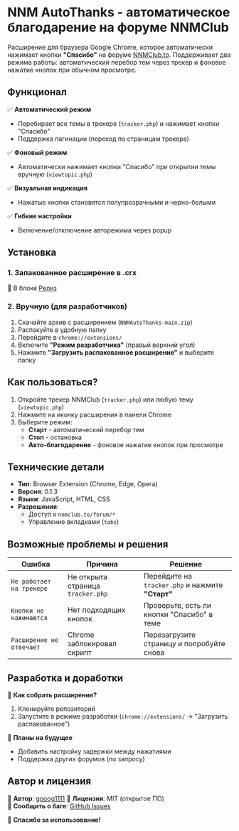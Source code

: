 # NNM AutoThanks - автоматическое благодарение на форуме NNMClub

Расширение для браузера Google Chrome, которое автоматически нажимает кнопки **"Спасибо"** на форуме [NNMClub.to](https://nnmclub.to). Поддерживает два режима работы: автоматический перебор тем через трекер и фоновое нажатие кнопок при обычном просмотре.

## Функционал
✅ **Автоматический режим**  
   - Перебирает все темы в трекере (`tracker.php`) и нажимает кнопки "Спасибо"  
   - Поддержка пагинации (переход по страницам трекера)  

✅ **Фоновый режим**  
   - Автоматически нажимает кнопки "Спасибо" при открытии темы вручную (`viewtopic.php`)  

✅ **Визуальная индикация**  
   - Нажатые кнопки становятся полупрозрачными и черно-белыми  

✅ **Гибкие настройки**  
   - Включение/отключение авторежима через popup  

## Установка
### 1. Запакованное расширение в .crx
📌 В блоке [Релиз](https://github.com/gooog1111/NNMAutoThanks/releases)  

### 2. Вручную (для разработчиков)
1. Скачайте архив с расширением (`NNMAutoThanks-main.zip`)  
2. Распакуйте в удобную папку  
3. Перейдите в `chrome://extensions/`  
4. Включите **"Режим разработчика"** (правый верхний угол)  
5. Нажмите **"Загрузить распакованное расширение"** и выберите папку  

## Как пользоваться?
1. Откройте трекер NNMClub (`tracker.php`) или любую тему (`viewtopic.php`)  
2. Нажмите на иконку расширения в панели Chrome  
3. Выберите режим:  
   - **Старт** - автоматический перебор тем  
   - **Стоп** - остановка  
   - **Авто-благодарение** - фоновое нажатие кнопок при просмотре  

## Технические детали
- **Тип**: Browser Extension (Chrome, Edge, Opera)  
- **Версия**: 0.1.3  
- **Языки**: JavaScript, HTML, CSS  
- **Разрешения**:  
  - Доступ к `nnmclub.to/forum/*`  
  - Управление вкладками (`tabs`)  

## Возможные проблемы и решения
| Ошибка | Причина | Решение |
|--------|---------|---------|
| `Не работает на трекере` | Не открыта страница `tracker.php` | Перейдите на `tracker.php` и нажмите **"Старт"** |
| `Кнопки не нажимаются` | Нет подходящих кнопок | Проверьте, есть ли кнопки "Спасибо" в теме |
| `Расширение не отвечает` | Chrome заблокировал скрипт | Перезагрузите страницу и попробуйте снова |

## Разработка и доработки
🔧 **Как собрать расширение?**  
1. Клонируйте репозиторий  
2. Запустите в режиме разработки (`chrome://extensions/` → "Загрузить распакованное")  

📌 **Планы на будущее**  
- Добавить настройку задержки между нажатиями  
- Поддержка других форумов (по запросу)  

## Автор и лицензия
👤 **Автор**: [gooog1111](https://github.com/gooog1111) 
📜 **Лицензия**: MIT (открытое ПО)  
🐛 **Сообщить о баге**: [GitHub Issues]() 

🚀 **Спасибо за использование!**
